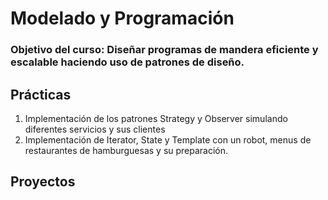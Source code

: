 # Modelado y Programación
### Objetivo del curso: Diseñar programas de mandera eficiente y escalable haciendo uso de patrones de diseño.

## Prácticas
1. Implementación de los patrones Strategy y Observer simulando diferentes servicios y sus clientes
2. Implementación de Iterator, State y Template con un robot, menus de restaurantes de hamburguesas y su preparación.

## Proyectos

